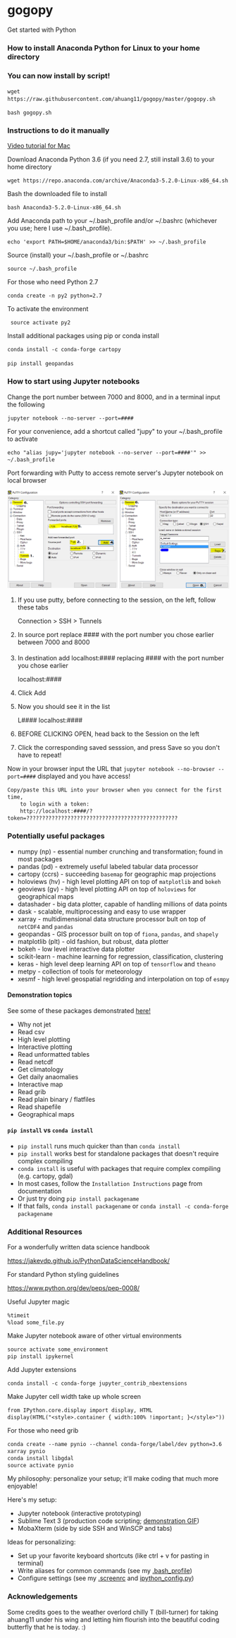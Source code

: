 # gogopy
Get started with Python

### How to install Anaconda Python for Linux to your home directory

### You can now install by script!
`wget https://raw.githubusercontent.com/ahuang11/gogopy/master/gogopy.sh`

`bash gogopy.sh`

### Instructions to do it manually
[Video tutorial for Mac](https://www.unidata.ucar.edu/blogs/developer/entry/metpy-mondays-1-conda-installation)

Download Anaconda Python 3.6 (if you need 2.7, still install 3.6) to your home directory

	wget https://repo.anaconda.com/archive/Anaconda3-5.2.0-Linux-x86_64.sh

Bash the downloaded file to install

	bash Anaconda3-5.2.0-Linux-x86_64.sh

Add Anaconda path to your ~/.bash_profile and/or ~/.bashrc (whichever you use; here I use ~/.bash_profile).

	echo 'export PATH=$HOME/anaconda3/bin:$PATH' >> ~/.bash_profile

Source (install) your ~/.bash_profile or ~/.bashrc

	source ~/.bash_profile

For those who need Python 2.7

	conda create -n py2 python=2.7

To activate the environment

   	 source activate py2

Install additional packages using pip or conda install

	conda install -c conda-forge cartopy

	pip install geopandas

### How to start using Jupyter notebooks

Change the port number between 7000 and 8000, and in a terminal input the following

	jupyter notebook --no-server --port=####

For your convenience, add a shortcut called "jupy" to your ~/.bash_profile to activate

    echo "alias jupy='jupyter notebook --no-server --port=####'" >> ~/.bash_profile


Port forwarding with Putty to access remote server's Jupyter notebook on local browser

![Port Forwarding in Putty](https://github.com/ahuang11/gogopy/blob/master/putty_config.png "Port Forwarding in Putty")

1. If you use putty, before connecting to the session, on the left, follow these tabs

	Connection > SSH > Tunnels

2. In source port replace #### with the port number you chose earlier between 7000 and 8000

	####

3. In destination add localhost:#### replacing #### with the port number you chose earlier

	localhost:####

4. Click Add

5. Now you should see it in the list

    L####       localhost:####

6. BEFORE CLICKING OPEN, head back to the Session on the left

7. Click the corresponding saved sesssion, and press Save so you don't have to repeat!

Now in your browser input the URL that `jupyter notebook --no-browser --port=####` displayed and you have access!

	Copy/paste this URL into your browser when you connect for the first time,
	    to login with a token:
		http://localhost:####/?token=????????????????????????????????????????????????

### Potentially useful packages
- numpy (np) - essential number crunching and transformation; found in most packages
- pandas (pd) - extremely useful labeled tabular data processor
- cartopy (ccrs) - succeeding `basemap` for geographic map projections
- holoviews (hv) - high level plotting API on top of `matplotlib` and `bokeh`
- geoviews (gv) - high level plotting API on top of `holoviews` for geographical maps
- datashader - big data plotter, capable of handling millions of data points
- dask - scalable, multiprocessing and easy to use wrapper
- xarray - multidimensional data structure processor bult on top of `netCDF4` and `pandas`
- geopandas - GIS processor built on top of `fiona`, `pandas`, and `shapely`
- matplotlib (plt) - old fashion, but robust, data plotter
- bokeh - low level interactive data plotter
- scikit-learn - machine learning for regression, classification, clustering
- keras - high level deep learning API on top of `tensorflow` and `theano`
- metpy - collection of tools for meteorology
- xesmf - high level geospatial regridding and interpolation on top of `esmpy`

#### Demonstration topics
See some of these packages demonstrated [here!](https://github.com/ahuang11/gogopy/blob/master/random_examples.pdf)
- Why not jet
- Read csv
- High level plotting
- Interactive plotting
- Read unformatted tables
- Read netcdf
- Get climatology
- Get daily anaomalies
- Interactive map
- Read grib
- Read plain binary / flatfiles
- Read shapefile
- Geographical maps

#### `pip install` vs `conda install`
- `pip install` runs much quicker than than `conda install`
- `pip install` works best for standalone packages that doesn't require complex compiling
- `conda install` is useful with packages that require complex compiling (e.g. cartopy, gdal)
- In most cases, follow the `Installation Instructions` page from documentation
- Or just try doing `pip install packagename`
- If that fails, `conda install packagename` or `conda install -c conda-forge packagename`

### Additional Resources

For a wonderfully written data science handbook

https://jakevdp.github.io/PythonDataScienceHandbook/

For standard Python styling guidelines

https://www.python.org/dev/peps/pep-0008/

Useful Jupyter magic

    %timeit
    %load some_file.py

Make Jupyter notebook aware of other virtual environments

    source activate some_environment
    pip install ipykernel

Add Jupyter extensions

    conda install -c conda-forge jupyter_contrib_nbextensions

Make Jupyter cell width take up whole screen

    from IPython.core.display import display, HTML
    display(HTML("<style>.container { width:100% !important; }</style>"))

For those who need grib

    conda create --name pynio --channel conda-forge/label/dev python=3.6 xarray pynio
    conda install libgdal
    source activate pynio

My philosophy: personalize your setup; it'll make coding that much more enjoyable!

Here's my setup:
- Jupyter notebook (interactive prototyping)
- Sublime Text 3 (production code scripting; [demonstration GIF](https://www.sublimetext.com/))
- MobaXterm (side by side SSH and WinSCP and tabs)

Ideas for personalizing:
- Set up your favorite keyboard shortcuts (like ctrl + v for pasting in terminal)
- Write aliases for common commands (see my [.bash_profile](https://github.com/ahuang11/gogopy/blob/master/.bash_profile))
- Configure settings (see my [.screenrc](https://github.com/ahuang11/gogopy/blob/master/.screenrc) and [ipython_config.py](https://github.com/ahuang11/gogopy/blob/master/ipython_config.py))

### Acknowledgements
Some credits goes to the weather overlord chilly T (bill-turner) for taking ahuang11 under his wing and
letting him flourish into the beautiful coding butterfly that he is today. :)
